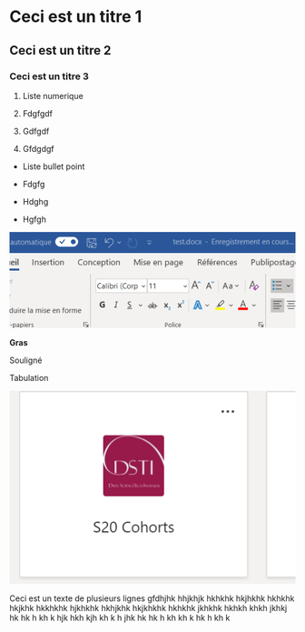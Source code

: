 # Ceci est un titre 1

## Ceci est un titre 2

### Ceci est un titre 3

1.  Liste numerique

2.  Fdgfgdf

3.  Gdfgdf

4.  Gfdgdgf

<!-- end list -->

  - Liste bullet point

  - Fdgfg

  - Hdghg

  - Hgfgh

![](.//media/image1.png)

**Gras**

<span class="underline">Souligné</span>

Tabulation

![](.//media/image2.png)

Ceci est un texte de plusieurs lignes gfdhjhk hhjkhjk hkhkhk hkjhkhk
hkhkhk hkjkhk hkkhkhk hjkhkhk hkhjkhk hkjkhkhk hkhkhk jkhkhk hkhkh khkh
jkhkj hk hk h kh k hjk hkh kjh kh k h jhk hk hk h kh kh k hk h kh k
